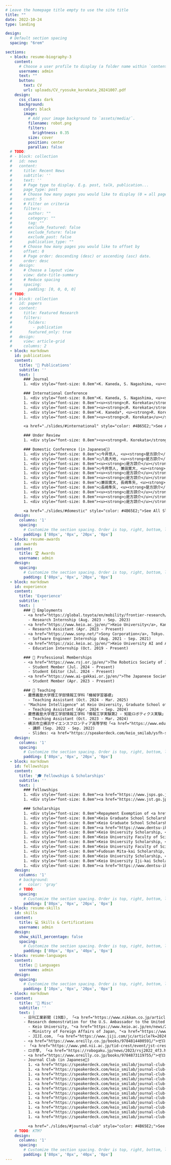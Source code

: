 ```yaml
---
# Leave the homepage title empty to use the site title
title: ""
date: 2022-10-24
type: landing

design:
  # Default section spacing
  spacing: "6rem"

sections:
  - block: resume-biography-3
    content:
      # Choose a user profile to display (a folder name within `content/authors/`)
      username: admin
      text: ""
      button:
        text: CV
        url: uploads/CV_ryosuke_korekata_20241007.pdf
    design:
      css_class: dark
      background:
        color: black
        image:
          # Add your image background to `assets/media/`.
          filename: robot.png
          filters:
            brightness: 0.35
          size: cover
          position: center
          parallax: false
  # TODO:
  # - block: collection
  #   id: news
  #   content:
  #     title: Recent News
  #     subtitle: ''
  #     text: ''
  #     # Page type to display. E.g. post, talk, publication...
  #     page_type: post
  #     # Choose how many pages you would like to display (0 = all pages)
  #     count: 5
  #     # Filter on criteria
  #     filters:
  #       author: ""
  #       category: ""
  #       tag: ""
  #       exclude_featured: false
  #       exclude_future: false
  #       exclude_past: false
  #       publication_type: ""
  #     # Choose how many pages you would like to offset by
  #     offset: 0
  #     # Page order: descending (desc) or ascending (asc) date.
  #     order: desc
  #   design:
  #     # Choose a layout view
  #     view: date-title-summary
  #     # Reduce spacing
  #     spacing:
  #       padding: [0, 0, 0, 0]
  # TODO:
  # - block: collection
  #   id: papers
  #   content:
  #     title: Featured Research
  #     filters:
  #       folders:
  #         - publication
  #       featured_only: true
  #   design:
  #     view: article-grid
  #     columns: 2
  - block: markdown
    id: publications
    content:
      title: '📜 Publications'
      subtitle: ''
      text: |
        ### Journal
        1. <div style="font-size: 0.8em">K. Kaneda, S. Nagashima, <u><strong>R. Korekata</strong></u>, M. Kambara, K. Sugiura, "Learning-To-Rank Approach for Identifying Everyday Objects Using a Physical-World Search Engine," <strong>IEEE RA-L</strong>, Vol. 9, No. 3, pp. 2088-2095, 2024, <a href="https://ieeexplore.ieee.org/abstract/document/10387680">pdf</a>, <a href="https://github.com/keio-smilab23/MultiRankIt">code</a>, <a href="https://youtu.be/eBBLGP9g6Zo">video</a>, <a href="https://speakerdeck.com/keio_smilab/iros24-learning-to-rank-approach-for-identifying-everyday-objects-using-a-physical-world-search-engine">slide</a>. DOI: 10.1109/LRA.2024.3352363 (<strong>IF: 5.2</strong>)</div>

        ### International Conference
        1. <div style="font-size: 0.8em">K. Kaneda, S. Nagashima, <u><strong>○R. Korekata</strong></u>, M. Kambara, K. Sugiura, "Learning-To-Rank Approach for Identifying Everyday Objects Using a Physical-World Search Engine," IEEE RA-L presented at <strong>IEEE/RSJ IROS</strong>, Abu Dhabi, Oct. 2024, <a href="https://ieeexplore.ieee.org/abstract/document/10387680">pdf</a>, <a href="https://github.com/keio-smilab23/MultiRankIt">code</a>, <a href="https://youtu.be/eBBLGP9g6Zo">video</a>, <a href="https://speakerdeck.com/keio_smilab/iros24-learning-to-rank-approach-for-identifying-everyday-objects-using-a-physical-world-search-engine">slide</a>.</div>
        1. <div style="font-size: 0.8em"><u><strong>○R. Korekata</strong></u>, K. Kanda, S. Nagashima, Y. Imai, K. Sugiura, "Multimodal Ranking for Target Objects and Receptacles Based on Open-Vocabulary Instructions," <strong>IEEE ICRA</strong> (Late Breaking Results), Yokohama, May 2024, <a href="uploads/korekata_icra24_multimodal/poster.pdf">poster</a>.</div>
        1. <div style="font-size: 0.8em"><u><strong>○R. Korekata</strong></u>, M. Kambara, Y. Yoshida, S. Ishikawa, Y. Kawasaki, M. Takahashi, K. Sugiura, "Switching Head–Tail Funnel UNITER for Dual Referring Expression Comprehension with Fetch-and-Carry Tasks," <strong>IEEE/RSJ IROS</strong>, pp. 3865-3872, Detroit, Oct. 2023, <a href="https://ieeexplore.ieee.org/abstract/document/10342165">pdf</a>, <a href="https://youtu.be/17hLj3Le0Kg">video</a>, <a href="https://speakerdeck.com/keio_smilab/iros23-switching-head-tail-funnel-uniter-for-dual-referring-expression-comprehension-with-fetch-and-carry-tasks">slide</a>, <a href="uploads/korekata_iros23_switching/poster.pdf">poster</a>. DOI: 10.1109/IROS55552.2023.10342165 (<strong>h5-index: 86</strong>)</div>
        1. <div style="font-size: 0.8em">K. Kaneda*, <u><strong>R. Korekata*</u></strong>, Y. Wada*, S. Nagashima*, ○M. Kambara, Y. Iioka, H. Matsuo, Y. Imai, T. Nishimura, K. Sugiura, "DialMAT: Dialogue-Enabled Transformer with Moment-Based Adversarial Training," <strong>IEEE/CVF CVPR</strong> (Embodied AI Workshop), Vancouver, Jun. 2023, <a href="https://embodied-ai.org/papers/2023/23.pdf">pdf</a>, <a href="https://github.com/keio-smilab23/DialMAT">code</a>, <a href="uploads/kaneda_cvprw23_dialmat/slide.pdf">slide</a>, <a href="uploads/kaneda_cvprw23_dialmat/poster.pdf">poster</a>. (<strong>*equal contribution</strong>, 🏆<a href="https://embodied-ai.org/cvpr2023/"><strong>1st Place in DialFRED Challenge</strong></a>)</div>
        1. <div style="font-size: 0.8em"><u><strong>○R. Korekata</u></strong>, Y. Yoshida, S. Ishikawa, K. Sugiura, "Switching Funnel UNITER: Multimodal Instruction Comprehension for Object Manipulation Tasks," <strong>IEEE/RSJ IROS</strong> (Late Breaking Results), Kyoto, Oct. 2022, <a href="uploads/korekata_iros22_switching/poster.pdf">poster</a>.</div>

        <a href="./slides/#international" style="color: #4B65E2;">See All Slides ></a>

        ### Under Review
        1. <div style="font-size: 0.8em"><u><strong>R. Korekata</strong></u>, K. Kaneda, S. Nagashima, Y. Imai, K. Sugiura, "DM<sup>2</sup>RM: Dual-Mode Multimodal Ranking for Target Objects and Receptacles Based on Open-Vocabulary Instructions," arXiv preprint arXiv:2408.07910, 2024, <a href="https://arxiv.org/pdf/2408.07910">pdf</a>, <a href="https://kkrr10.github.io/dm2rm/">project page</a>, <a href="https://kkrr10.github.io/dm2rm/#video">video</a>.</div>

        ### Domestic Conference (in Japanese🎌)
        1. <div style="font-size: 0.8em">○今井悠人, <u><strong>是方諒介</u></strong>, 杉浦孔明, "Dense Textを用いたマルチモーダルLLMに基づく大規模屋内環境における物体検索," 第42回日本ロボット学会学術講演会, 1L5-01, 大阪, 2024年9月, <a href="https://smilab.org/pdf/2024/2024-09-10T17:27:01+09:00_Yuto_Imai.pdf">pdf</a>, <a href="https://speakerdeck.com/keio_smilab/rsj24-object-retrieval-in-large-scale-indoor-environments-using-dense-text-with-a-multi-modal-large-language-model">slide</a>.</div>
        1. <div style="font-size: 0.8em">○八島大地, <u><strong>是方諒介</u></strong>, 杉浦孔明, "Multimodal LLMと二重緩和損失に基づく実世界検索エンジン," 第42回日本ロボット学会学術講演会, 3D2-07, 大阪, 2024年9月, <a href="https://smilab.org/pdf/2024/2024-09-10T17:31:50+09:00_Daichi_Yashima.pdf">pdf</a>, <a href="https://speakerdeck.com/keio_smilab/rsj24-open-vocabulary-mobile-manipulation-based-on-dual-relaxed-contrastive-learning-with-dense-labeling">slide</a>.</div>
        1. <div style="font-size: 0.8em"><u><strong>○是方諒介</u></strong>, 兼田寛大, 長嶋隼矢, 今井悠人, 杉浦孔明, "大規模言語モデルを用いたSwitching機構付きマルチモーダル検索モデルに基づく生活支援ロボットによる物体操作," 第38回人工知能学会全国大会, 3T5-OS-6b-04, 静岡, 2024年5月, <a href="https://www.jstage.jst.go.jp/article/pjsai/JSAI2024/0/JSAI2024_3T5OS6b04/_pdf">pdf</a>, <a href="https://speakerdeck.com/keio_smilab/jsai24-dm2rm-dual-mode-multimodal-ranking-for-target-objects-and-receptacles-based-on-open-vocabulary-instructions">slide</a>.</div>
        1. <div style="font-size: 0.8em">○今井悠人, 兼田寛大, <u><strong>是方諒介</u></strong>, 杉浦孔明, "マルチモーダル基盤モデルと緩和対照損失を用いた大規模屋内検索エンジン," 第38回人工知能学会全国大会, 3O5-OS-16c-04, 静岡, 2024年5月, <a href="https://www.jstage.jst.go.jp/article/pjsai/JSAI2024/0/JSAI2024_3O5OS16c04/_pdf">pdf</a>, <a href="https://speakerdeck.com/keio_smilab/jsai24-large-scale-indoor-search-engine-with-multimodal-foundation-models-and-relaxing-contrastive-loss">slide</a>.</div>
        1. <div style="font-size: 0.8em"><u><strong>○是方諒介</u></strong>, "大規模言語モデルを用いたマルチモーダル検索モデルに基づく生活支援ロボットによる物体操作," AICカンファレンス 2024, 神奈川, 2024年3月, <a href="uploads/korekata_aic24/poster.pdf">poster</a>.</div>
        1. <div style="font-size: 0.8em"><u><strong>○是方諒介</u></strong>, 和田唯我, 兼田寛大, 長嶋隼矢, 杉浦孔明, "DialMAT: 敵対的摂動に基づく対話的Vision-and-Language Navigation," 第41回日本ロボット学会学術講演会, 1K3-04, 宮城, 2023年9月, <a href="https://smilab.org/pdf/2023/2023-09-19T13:47:17+09:00_Ryosuke_Korekata.pdf">pdf</a>, <a href="https://github.com/keio-smilab23/DialMAT">code</a>, <a href="https://speakerdeck.com/keio_smilab/rsj23-dialmat-dialogue-enabled-transformer-with-moment-based-adversarial-training">slide</a>.</div>
        1. <div style="font-size: 0.8em">○兼田寛大, 長嶋隼矢, <u><strong>是方諒介</u></strong>, 杉浦孔明, "MultiRankIt: ランキング学習と大規模言語モデルによる物理世界検索," 第41回日本ロボット学会学術講演会, 2K1-01, 宮城, 2023年9月, <a href="https://smilab.org/pdf/2023/2023-09-19T13:46:45+09:00_Kanta_Kaneda.pdf">pdf</a>, <a href="https://speakerdeck.com/keio_smilab/rsj23-learning-to-rank-approach-for-identifying-everyday-objects-using-a-physical-world-search-engine">slide</a>.</div>
        1. <div style="font-size: 0.8em">○長嶋隼矢, <u><strong>是方諒介</u></strong>, 兼田寛大, 杉浦孔明, "マルチモーダル基盤モデルによる対象物体抽出に基づく日常物体検索および物体操作," 第41回日本ロボット学会学術講演会, 2J1-01, 宮城, 2023年9月, <a href="https://smilab.org/pdf/2023/2023-09-19T13:48:11+09:00_Shunya_Nagashima.pdf">pdf</a>, <a href="https://speakerdeck.com/keio_smilab/rsj23-everyday-object-search-and-manipulation-based-on-target-object-extraction-using-multimodal-foundation-models">slide</a>. (🏆<a href="https://x.com/keio_smilab/status/1701883420983378323"><strong>トヨタ自動車HSRコミュニティ優秀論文賞</strong></a>)</div>
        1. <div style="font-size: 0.8em"><u><strong>○是方諒介</u></strong>, 神原元就, 吉田悠, 石川慎太朗, 川崎陽祐, 髙橋正樹, 杉浦孔明, "Switching Head–Tail Funnel UNITERによる対象物体および配置目標に関する指示文理解と物体操作," 第37回人工知能学会全国大会, 2G4-OS-21d-01, 熊本, 2023年6月, <a href="https://www.jstage.jst.go.jp/article/pjsai/JSAI2023/0/JSAI2023_2G4OS21d01/_pdf">pdf</a>, <a href="https://speakerdeck.com/keio_smilab/jsai23-switching-head-tail-funnel-uniter-multimodal-instruction-comprehension-for-object-manipulation-tasks">slide</a>.</div>
        1. <div style="font-size: 0.8em"><u><strong>○是方諒介</u></strong>, "Switching Head–Tail Funnel UNITERによる対象物体および配置目標に関する指示文理解と物体操作," AICカンファレンス 2023, 神奈川, 2023年3月, <a href="https://koara.lib.keio.ac.jp/xoonips/modules/xoonips/detail.php?koara_id=KO11003001-20230304-0030">pdf</a>, <a href="uploads/korekata_aic23/poster.pdf">poster</a>.</div>
        1. <div style="font-size: 0.8em"><u><strong>○是方諒介</u></strong>, 吉田悠, 石川慎太朗, 杉浦孔明, "物体操作タスクにおけるSwitching Funnel UNITERによる対象物体および配置目標に関する指示文理解," 第40回日本ロボット学会学術講演会, 4F3-05, 東京, 2022年9月, <a href="https://smilab.org/pdf/2022/2022-10-11T16:16:03+09:00_Ryosuke_Korekata.pdf">pdf</a>, <a href="https://speakerdeck.com/keio_smilab/rsj22-switching-funnel-uniter-multimodal-instruction-comprehension-for-object-manipulation-tasks">slide</a>.</div>

        <a href="./slides/#domestic" style="color: #4B65E2;">See All Slides ></a>
    design:
      columns: '1'
      spacing:
        # Customize the section spacing. Order is top, right, bottom, left.
        padding: ['80px', '0px', '20px', '0px']
  - block: resume-awards
    id: awards
    content:
      title: 🏆 Awards
      username: admin
    design:
      spacing:
        # Customize the section spacing. Order is top, right, bottom, left.
        padding: ['80px', '0px', '20px', '0px']
  - block: markdown
    id: experience
    content:
      title: 'Experience'
      subtitle: ''
      text: |
        ### 🏢 Employments
        - <a href="https://global.toyota/en/mobility/frontier-research/">Toyota Motor Corporation Frontier Research Center</a>, Aichi.
          - Research Internship (Aug. 2023 - Sep. 2023)
        - <a href="https://www.keio.ac.jp/en/">Keio University</a>, Kanagawa.
          - Research Assistant (Apr. 2023 - Present)
        - <a href="https://www.sony.net/">Sony Corporation</a>, Tokyo.
          - Software Engineer Internship (Aug. 2021 - Sep. 2021)
        - <a href="https://aic.keio.ac.jp/en/">Keio University AI and Advanced Programming Consortium</a>, Kanagawa.
          - Education Internship (Oct. 2019 - Present)

        ### 🏫 Professional Memberships
        - <a href="https://www.rsj.or.jp/en/">The Robotics Society of Japan (RSJ)</a>
          - Student Member (Jul. 2024 - Present)
          - Student Editor (Jul. 2024 - Present)
        - <a href="https://www.ai-gakkai.or.jp/en/">The Japanese Society for Artificial Intelligence (JSAI)</a>
          - Student Member (Apr. 2023 - Present)

        ### 📘 Teaching
        - 慶應義塾大学理工学部情報工学科「機械学習基礎」
          - Teaching Assistant (Oct. 2024 - Mar. 2025)
        - "Machine Intelligence" at Keio University, Graduate School of Science and Technology
          - Teaching Assistant (Apr. 2024 - Sep. 2024)
        - 慶應義塾大学理工学部情報工学科「情報工学実験第2 - 知能ロボティクス実験」
          - Teaching Assistant (Oct. 2023 - Mar. 2024)
        - 横浜市立横浜サイエンスフロンティア高等学校「<a href="https://www.edu.city.yokohama.lg.jp/school/hs/sfh/index.cfm/32,0,77,html">サイエンスリテラシーⅠ</a>」
          - 講師 (Sep. 2022 - Sep. 2022)
          - Slides: <a href="https://speakerdeck.com/keio_smilab/ysfh-science-literacyi-text2image">Day1</a>, <a href="https://speakerdeck.com/keio_smilab/ysfh-science-literacyi-image2text">Day2</a>
    design:
      columns: '1'
      spacing:
        # Customize the section spacing. Order is top, right, bottom, left.
        padding: ['80px', '0px', '20px', '0px']
  - block: markdown
    id: fellowships
    content:
      title: '🎓 Fellowships & Scholarships'
      subtitle: ''
      text: |
        ### Fellowships
        1. <div style="font-size: 0.8em"><a href="https://www.jsps.go.jp/english/e-pd/">JSPS Research Fellowship for Young Scientists (DC1)</a>, <strong>JPY 200,000/month</strong>, Apr. 2025 - Mar. 2028.</div>
        1. <div style="font-size: 0.8em"><a href="https://www.jst.go.jp/program/boost/">JST Broadening Opportunities for Outstanding young researchers and doctoral students in STrategic areas (BOOST)</a>, <strong>JPY 300,000/month</strong>, Oct. 2024 - Mar. 2025.</div>

        ### Scholarships
        1. <div style="font-size: 0.8em">Repayment Exemption of <a href="https://www.jasso.go.jp/en/index.html">JASSO Scholarship (Category 1)</a>, <strong>JPY 1,584,000</strong>, Apr. 2023 - Sep. 2024.</div>
        1. <div style="font-size: 0.8em">Keio Graduate School Scholarship, <strong>JPY 500,000</strong>, 2024.</div>
        1. <div style="font-size: 0.8em">Keio Graduate School Scholarship, <strong>JPY 500,000</strong>, 2023.</div>
        1. <div style="font-size: 0.8em"><a href="https://www.dentsu-ikueikai.or.jp/scholarship/">DENTSU Scholarship Foundation for Graduate Students</a>, <strong>JPY 1,440,000</strong>, Apr. 2023 - Sep. 2024.</div>
        1. <div style="font-size: 0.8em">Keio University Scholarship, <strong>JPY 250,000</strong>, 2022.</div>
        1. <div style="font-size: 0.8em">Keio University Faculty of Science and Technology Alumni Association Scholarship, <strong>JPY 600,000</strong>, 2022.</div>
        1. <div style="font-size: 0.8em">Keio University Scholarship, <strong>JPY 250,000</strong>, 2021.</div>
        1. <div style="font-size: 0.8em">Keio University Faculty of Science and Technology Alumni Association Scholarship, <strong>JPY 600,000</strong>, 2021.</div>
        1. <div style="font-size: 0.8em">Fudosan Mita-kai Scholarship, <strong>JPY 100,000</strong>, 2020.</div>
        1. <div style="font-size: 0.8em">Keio University Scholarship, <strong>JPY 500,000</strong>, 2020.</div>
        1. <div style="font-size: 0.8em">Keio University Iji-kai Scholarship, <strong>JPY 800,000</strong>, 2019.</div>
        1. <div style="font-size: 0.8em"><a href="https://www.dentsu-ikueikai.or.jp/scholarship/">DENTSU Scholarship Foundation for Undergraduate Students</a>, <strong>JPY 3,360,000</strong>, Apr. 2019 - Mar. 2023.</div>
    design:
      columns: '1'
      # background:
      #   color: 'gray'
      # TODO:
      spacing:
        # Customize the section spacing. Order is top, right, bottom, left.
        padding: ['80px', '0px', '20px', '0px']
  - block: resume-skills
    id: skills
    content:
      title: 💻 Skills & Certifications
      username: admin
    design:
      show_skill_percentage: false
      spacing:
        # Customize the section spacing. Order is top, right, bottom, left.
        padding: ['80px', '0px', '40px', '0px']
  - block: resume-languages
    content:
      title: 💬 Languages
      username: admin
    design:
      spacing:
        # Customize the section spacing. Order is top, right, bottom, left.
        padding: ['10px', '0px', '20px', '0px']
  - block: markdown
    content:
      title: '📰 Misc'
      subtitle: ''
      text: |
        - 日刊工業新聞 (19面), 「<a href="https://www.nikkan.co.jp/articles/view/00724640">慶大、実世界検索エンジンで物探しの推薦効率向上</a>」, 2024年9月16日.
        - Research demonstration for the U.S. Ambassador to the United Nations and the State Minister for Foreign Affairs of Japan.
          - Keio University, "<a href="https://www.keio.ac.jp/en/news/2024/Apr/30/48-158580/">US Ambassador to the United Nations Linda Thomas-Greenfield Visits Keio University</a>," Apr. 30, 2024.
          - Ministry of Foreign Affairs of Japan, "<a href="https://www.mofa.go.jp/press/release/pressite_000001_00289.html">Participation of State Minister for Foreign Affairs TSUJI Kiyoto in Japan-U.S. Joint Event on Artificial Intelligence (AI)</a>," Apr. 18, 2024.
          - JIJI.com, 「<a href="https://www.jiji.com/jc/article?k=2024041801147&g=soc">ＡＩ研究の学生にエール　米国国連大使</a>」, 2024年4月18日. (ほか多数)
        - <a href="https://www.oreilly.co.jp/books/9784814400591/">ゼロから作るDeep Learning ❺ ―生成モデル編</a>, <a href="https://tree-radius-a8e.notion.site/80f8bfc333d244fdbd1f69a2acd37dc0">公開レビュー</a>, 2024年4月10日.
        - 「<a href="https://www.ymd.nii.ac.jp/tid-crest/event/jst-crest-imaiyamadasympo2024">JST CREST今井・山田チーム合同シンポジウム2024『信頼と文脈の研究がもたらす新たな人工知能』</a> 」, 2024年2月20日.
        - ロボ學, 「<a href="https://robogaku.jp/news/2023/rsj2022_4f3.html">学生編集委員企画：第40回日本ロボット学会学術講演会レポート（OS16：確率ロボティクスとデータ工学ロボティクス〜認識・行動学習・記号創発〜（4/4））</a>」, 2023年2月14日.
        - <a href="https://www.oreilly.co.jp/books/9784873119755/">ゼロから作るDeep Learning ❹ ―強化学習編</a>, <a href="https://tree-radius-a8e.notion.site/442ed77a97a64bd8aa5527fe66009817?v=dedb2b6f537c49278d07f6c8e7ebbbea">公開レビュー</a>, 2022年4月6日.
        - Journal Club (in Japanese🎌)
          1. <a href="https://speakerdeck.com/keio_smilab/journal-club-rrex-bot-remote-referring-expressions-with-a-bag-of-tricks">RREx-BoT [Sigurdsson+, IROS23]</a>
          1. <a href="https://speakerdeck.com/keio_smilab/journal-club-tidybot-personalized-robot-assistance-with-large-language-models">TidyBot [Wu+, IROS23]</a>
          1. <a href="https://speakerdeck.com/keio_smilab/journal-club-ifor-iterative-flow-minimization-for-robotic-object-rearrangement">IFOR [Goyal+, CVPR22]</a>
          1. <a href="https://speakerdeck.com/keio_smilab/journal-club-dialfred-dialogue-enabled-agents-for-embodied-instruction-following">DialFRED [Gao+, RA-L22]</a>
          1. <a href="https://speakerdeck.com/keio_smilab/journal-club-object-memory-transformer-for-object-goal-navigation">OMT [Fukushima+, ICRA22]</a>
          1. <a href="https://speakerdeck.com/keio_smilab/journal-club-following-natural-language-instructions-for-household-tasks-with-landmark-guided-search-and-reinforced-pose-adjustment">LGS-RPA [Murray+, RA-L22]</a>
          1. <a href="https://speakerdeck.com/keio_smilab/journal-club-a-simple-approach-for-visual-rearrangement-3d-mapping-and-semantic-search">Visual Rearrangement [Trabucco+, ICLR23]</a>
          1. <a href="https://speakerdeck.com/keio_smilab/journal-club-doorgym-a-scalable-door-opening-environment-and-baseline-agent">DoorGym [Urakami+, NeurIPSW19]</a>
          1. <a href="https://speakerdeck.com/keio_smilab/journal-club-mobile-former-bridging-mobilenet-and-transformer">Mobile-Former [Chen+, CVPR22]</a>
          1. <a href="https://speakerdeck.com/keio_smilab/journal-club-rapid-exploration-for-open-world-navigation-with-latent-goal-models">RECON [Shah+, CoRL21]</a>
          1. <a href="https://speakerdeck.com/keio_smilab/journal-club-iterative-shrinking-for-referring-expression-grounding-using-deep-reinforcement-learning">ISREG [Sun+, CVPR21]</a>
          1. <a href="https://speakerdeck.com/keio_smilab/journal-club-uniter-universal-image-text-representation-learning">UNITER [Chen+, ECCV20]</a>

          <a href="./slides/#journal-club" style="color: #4B65E2;">See All Slides ></a>
    # TODO: KTM?
    design:
      columns: '1'
      spacing:
        # Customize the section spacing. Order is top, right, bottom, left.
        padding: ['80px', '0px', '40px', '0px']
---
```

